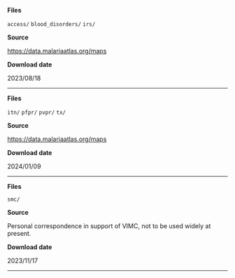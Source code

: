 **Files**

`access/`
`blood_disorders/`
`irs/`

**Source**

<https://data.malariaatlas.org/maps>

**Download date**

2023/08/18

---

**Files**

`itn/`
`pfpr/`
`pvpr/`
`tx/`

**Source**

<https://data.malariaatlas.org/maps>

**Download date**

2024/01/09

---

**Files**

`smc/`

**Source**

Personal correspondence in support of VIMC, not to be used widely at present.

**Download date**

2023/11/17

---